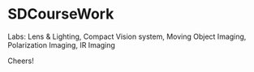 # SDCourseWork

Labs: Lens & Lighting, Compact Vision system, Moving Object Imaging, Polarization Imaging, IR Imaging

Cheers!
